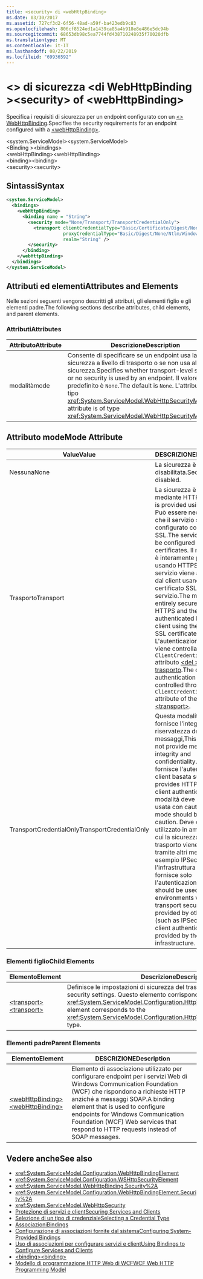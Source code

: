 ```yaml
---
title: <security> di <webHttpBinding>
ms.date: 03/30/2017
ms.assetid: 727cf3d2-6f56-48ad-a59f-ba423edb9c83
ms.openlocfilehash: 806cf8524ed1a1439ca85a4b918e8e486e5dc94b
ms.sourcegitcommit: 68653db98c5ea7744fd438710248935f70020dfb
ms.translationtype: MT
ms.contentlocale: it-IT
ms.lasthandoff: 08/22/2019
ms.locfileid: "69936592"
---
```

# <a name="security-of-webhttpbinding"></a><span data-ttu-id="e8c3e-102">\<> di sicurezza \<di WebHttpBinding ></span><span class="sxs-lookup"><span data-stu-id="e8c3e-102">\<security> of \<webHttpBinding></span></span>
<span data-ttu-id="e8c3e-103">Specifica i requisiti di sicurezza per un endpoint configurato con un [ \<> WebHttpBinding](webhttpbinding.md).</span><span class="sxs-lookup"><span data-stu-id="e8c3e-103">Specifies the security requirements for an endpoint configured with a [\<webHttpBinding>](webhttpbinding.md).</span></span>  
  
 <span data-ttu-id="e8c3e-104">\<system.ServiceModel></span><span class="sxs-lookup"><span data-stu-id="e8c3e-104">\<system.ServiceModel></span></span>  
<span data-ttu-id="e8c3e-105">\<Binding ></span><span class="sxs-lookup"><span data-stu-id="e8c3e-105">\<bindings></span></span>  
<span data-ttu-id="e8c3e-106">\<webHttpBinding></span><span class="sxs-lookup"><span data-stu-id="e8c3e-106">\<webHttpBinding></span></span>  
<span data-ttu-id="e8c3e-107">\<binding></span><span class="sxs-lookup"><span data-stu-id="e8c3e-107">\<binding></span></span>  
<span data-ttu-id="e8c3e-108">\<security></span><span class="sxs-lookup"><span data-stu-id="e8c3e-108">\<security></span></span>  
  
## <a name="syntax"></a><span data-ttu-id="e8c3e-109">Sintassi</span><span class="sxs-lookup"><span data-stu-id="e8c3e-109">Syntax</span></span>  
  
```xml  
<system.ServiceModel>
  <bindings>
    <webHttpBinding>
      <binding name = "String">
        <security mode="None/Transport/TransportCredentialOnly">
          <transport clientCredentialType="Basic/Certificate/Digest/None/Ntlm/Windows"
                     proxyCredentialType="Basic/Digest/None/Ntlm/Windows"
                     realm="String" />
        </security>
      </binding>
    </webHttpBinding>
  </bindings>
</system.ServiceModel>
```  
  
## <a name="attributes-and-elements"></a><span data-ttu-id="e8c3e-110">Attributi ed elementi</span><span class="sxs-lookup"><span data-stu-id="e8c3e-110">Attributes and Elements</span></span>  
 <span data-ttu-id="e8c3e-111">Nelle sezioni seguenti vengono descritti gli attributi, gli elementi figlio e gli elementi padre.</span><span class="sxs-lookup"><span data-stu-id="e8c3e-111">The following sections describe attributes, child elements, and parent elements.</span></span>  
  
### <a name="attributes"></a><span data-ttu-id="e8c3e-112">Attributi</span><span class="sxs-lookup"><span data-stu-id="e8c3e-112">Attributes</span></span>  
  
|<span data-ttu-id="e8c3e-113">Attributo</span><span class="sxs-lookup"><span data-stu-id="e8c3e-113">Attribute</span></span>|<span data-ttu-id="e8c3e-114">Descrizione</span><span class="sxs-lookup"><span data-stu-id="e8c3e-114">Description</span></span>|  
|---------------|-----------------|  
|<span data-ttu-id="e8c3e-115">modalità</span><span class="sxs-lookup"><span data-stu-id="e8c3e-115">mode</span></span>|<span data-ttu-id="e8c3e-116">Consente di specificare se un endpoint usa la sicurezza a livello di trasporto o se non usa alcuna sicurezza.</span><span class="sxs-lookup"><span data-stu-id="e8c3e-116">Specifies whether transport-level security or no security is used by an endpoint.</span></span> <span data-ttu-id="e8c3e-117">Il valore predefinito è `None`.</span><span class="sxs-lookup"><span data-stu-id="e8c3e-117">The default is `None`.</span></span> <span data-ttu-id="e8c3e-118">L'attributo è di tipo <xref:System.ServiceModel.WebHttpSecurityMode>.</span><span class="sxs-lookup"><span data-stu-id="e8c3e-118">This attribute is of type <xref:System.ServiceModel.WebHttpSecurityMode>.</span></span>|  
  
## <a name="mode-attribute"></a><span data-ttu-id="e8c3e-119">Attributo mode</span><span class="sxs-lookup"><span data-stu-id="e8c3e-119">Mode Attribute</span></span>  
  
|<span data-ttu-id="e8c3e-120">Value</span><span class="sxs-lookup"><span data-stu-id="e8c3e-120">Value</span></span>|<span data-ttu-id="e8c3e-121">DESCRIZIONE</span><span class="sxs-lookup"><span data-stu-id="e8c3e-121">Description</span></span>|  
|-----------|-----------------|  
|<span data-ttu-id="e8c3e-122">Nessuna</span><span class="sxs-lookup"><span data-stu-id="e8c3e-122">None</span></span>|<span data-ttu-id="e8c3e-123">La sicurezza è disabilitata.</span><span class="sxs-lookup"><span data-stu-id="e8c3e-123">Security is disabled.</span></span>|  
|<span data-ttu-id="e8c3e-124">Trasporto</span><span class="sxs-lookup"><span data-stu-id="e8c3e-124">Transport</span></span>|<span data-ttu-id="e8c3e-125">La sicurezza è fornita mediante HTTPS.</span><span class="sxs-lookup"><span data-stu-id="e8c3e-125">Security is provided using HTTPS.</span></span> <span data-ttu-id="e8c3e-126">Può essere necessario che il servizio sia configurato con certificati SSL.</span><span class="sxs-lookup"><span data-stu-id="e8c3e-126">The service needs to be configured with SSL certificates.</span></span> <span data-ttu-id="e8c3e-127">Il messaggio è interamente protetto usando HTTPS e il servizio viene autenticato dal client usando il certificato SSL del servizio.</span><span class="sxs-lookup"><span data-stu-id="e8c3e-127">The message is entirely secured using HTTPS and the service is authenticated by the client using the service’s SSL certificate.</span></span> <span data-ttu-id="e8c3e-128">L'autenticazione client viene controllata tramite l' `ClientCredentialType` attributo [ \<del > di trasporto](transport-of-webhttpbinding.md).</span><span class="sxs-lookup"><span data-stu-id="e8c3e-128">The client authentication is controlled through the `ClientCredentialType` attribute of the [\<transport>](transport-of-webhttpbinding.md).</span></span>|  
|<span data-ttu-id="e8c3e-129">TransportCredentialOnly</span><span class="sxs-lookup"><span data-stu-id="e8c3e-129">TransportCredentialOnly</span></span>|<span data-ttu-id="e8c3e-130">Questa modalità non fornisce l'integrità e la riservatezza dei messaggi,</span><span class="sxs-lookup"><span data-stu-id="e8c3e-130">This mode does not provide message integrity and confidentiality.</span></span> <span data-ttu-id="e8c3e-131">ma fornisce l'autenticazione client basata su HTTP.</span><span class="sxs-lookup"><span data-stu-id="e8c3e-131">It provides HTTP-based client authentication.</span></span> <span data-ttu-id="e8c3e-132">Tale modalità deve essere usata con cautela.</span><span class="sxs-lookup"><span data-stu-id="e8c3e-132">This mode should be used with caution.</span></span> <span data-ttu-id="e8c3e-133">Deve essere utilizzato in ambienti in cui la sicurezza del trasporto viene fornita tramite altri mezzi (ad esempio IPSec) e l'infrastruttura WCF fornisce solo l'autenticazione client.</span><span class="sxs-lookup"><span data-stu-id="e8c3e-133">It should be used in environments where the transport security is being provided by other means (such as IPSec) and only client authentication is provided by the WCF infrastructure.</span></span>|  
  
### <a name="child-elements"></a><span data-ttu-id="e8c3e-134">Elementi figlio</span><span class="sxs-lookup"><span data-stu-id="e8c3e-134">Child Elements</span></span>  
  
|<span data-ttu-id="e8c3e-135">Elemento</span><span class="sxs-lookup"><span data-stu-id="e8c3e-135">Element</span></span>|<span data-ttu-id="e8c3e-136">Descrizione</span><span class="sxs-lookup"><span data-stu-id="e8c3e-136">Description</span></span>|  
|-------------|-----------------|  
|[<span data-ttu-id="e8c3e-137">\<transport></span><span class="sxs-lookup"><span data-stu-id="e8c3e-137">\<transport></span></span>](transport-of-webhttpbinding.md)|<span data-ttu-id="e8c3e-138">Definisce le impostazioni di sicurezza del trasporto.</span><span class="sxs-lookup"><span data-stu-id="e8c3e-138">Defines the transport security settings.</span></span> <span data-ttu-id="e8c3e-139">Questo elemento corrisponde al tipo <xref:System.ServiceModel.Configuration.HttpTransportSecurityElement>.</span><span class="sxs-lookup"><span data-stu-id="e8c3e-139">This element corresponds to the <xref:System.ServiceModel.Configuration.HttpTransportSecurityElement> type.</span></span>|  
  
### <a name="parent-elements"></a><span data-ttu-id="e8c3e-140">Elementi padre</span><span class="sxs-lookup"><span data-stu-id="e8c3e-140">Parent Elements</span></span>  
  
|<span data-ttu-id="e8c3e-141">Elemento</span><span class="sxs-lookup"><span data-stu-id="e8c3e-141">Element</span></span>|<span data-ttu-id="e8c3e-142">DESCRIZIONE</span><span class="sxs-lookup"><span data-stu-id="e8c3e-142">Description</span></span>|  
|-------------|-----------------|  
|[<span data-ttu-id="e8c3e-143">\<webHttpBinding></span><span class="sxs-lookup"><span data-stu-id="e8c3e-143">\<webHttpBinding></span></span>](webhttpbinding.md)|<span data-ttu-id="e8c3e-144">Elemento di associazione utilizzato per configurare endpoint per i servizi Web di Windows Communication Foundation (WCF) che rispondono a richieste HTTP anziché a messaggi SOAP.</span><span class="sxs-lookup"><span data-stu-id="e8c3e-144">A binding element that is used to configure endpoints for Windows Communication Foundation (WCF) Web services that respond to HTTP requests instead of SOAP messages.</span></span>|  
  
## <a name="see-also"></a><span data-ttu-id="e8c3e-145">Vedere anche</span><span class="sxs-lookup"><span data-stu-id="e8c3e-145">See also</span></span>

- <xref:System.ServiceModel.Configuration.WebHttpBindingElement>
- <xref:System.ServiceModel.Configuration.WSHttpSecurityElement>
- <xref:System.ServiceModel.WebHttpBinding.Security%2A>
- <xref:System.ServiceModel.Configuration.WebHttpBindingElement.Security%2A>
- <xref:System.ServiceModel.WebHttpSecurity>
- [<span data-ttu-id="e8c3e-146">Protezione di servizi e client</span><span class="sxs-lookup"><span data-stu-id="e8c3e-146">Securing Services and Clients</span></span>](../../../wcf/feature-details/securing-services-and-clients.md)
- [<span data-ttu-id="e8c3e-147">Selezione di un tipo di credenziale</span><span class="sxs-lookup"><span data-stu-id="e8c3e-147">Selecting a Credential Type</span></span>](../../../wcf/feature-details/selecting-a-credential-type.md)
- [<span data-ttu-id="e8c3e-148">Associazioni</span><span class="sxs-lookup"><span data-stu-id="e8c3e-148">Bindings</span></span>](../../../wcf/bindings.md)
- [<span data-ttu-id="e8c3e-149">Configurazione di associazioni fornite dal sistema</span><span class="sxs-lookup"><span data-stu-id="e8c3e-149">Configuring System-Provided Bindings</span></span>](../../../wcf/feature-details/configuring-system-provided-bindings.md)
- [<span data-ttu-id="e8c3e-150">Uso di associazioni per configurare servizi e client</span><span class="sxs-lookup"><span data-stu-id="e8c3e-150">Using Bindings to Configure Services and Clients</span></span>](../../../wcf/using-bindings-to-configure-services-and-clients.md)
- [<span data-ttu-id="e8c3e-151">\<binding></span><span class="sxs-lookup"><span data-stu-id="e8c3e-151">\<binding></span></span>](../../../misc/binding.md)
- [<span data-ttu-id="e8c3e-152">Modello di programmazione HTTP Web di WCF</span><span class="sxs-lookup"><span data-stu-id="e8c3e-152">WCF Web HTTP Programming Model</span></span>](../../../wcf/feature-details/wcf-web-http-programming-model.md)

